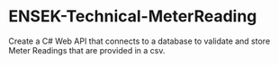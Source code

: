 # ENSEK-Technical-MeterReading
Create a C# Web API that connects to a database to validate and store Meter Readings that are provided in a csv.
